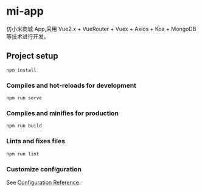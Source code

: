# mi-app

仿小米商城 App,采用 Vue2.x + VueRouter + Vuex + Axios + Koa + MongoDB 等技术进行开发。

## Project setup
```
npm install
```

### Compiles and hot-reloads for development
```
npm run serve
```

### Compiles and minifies for production
```
npm run build
```

### Lints and fixes files
```
npm run lint
```

### Customize configuration
See [Configuration Reference](https://cli.vuejs.org/config/).

